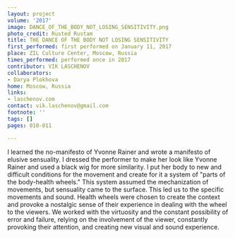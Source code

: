 ```yaml
---
layout: project
volume: '2017'
image: DANCE_OF_THE_BODY_NOT_LOSING_SENSITIVITY.png
photo_credit: Rusted Rustam
title: THE DANCE OF THE BODY NOT LOSING SENSITIVITY
first_performed: first performed on January 11, 2017
place: ZIL Culture Center, Moscow, Russia
times_performed: performed once in 2017
contributor: VIK LASCHENOV
collaborators:
- Darya Plokhova
home: Moscow, Russia
links:
- laschenov.com
contact: vik.laschenov@gmail.com
footnote: ''
tags: []
pages: 010-011

---
```


I learned the no-manifesto of Yvonne Rainer and wrote a manifesto of elusive sensuality. I dressed the performer to make her look like Yvonne Rainer and used a black wig for more similarity. I put her body to new and difficult conditions for the movement and create for it a system of "parts of the body-health wheels."  This system assumed the mechanization of movements, but sensuality came to the surface. This led us to the specific movements and sound. Health wheels were chosen to create the context and provoke a nostalgic sense of their experience in dealing with the wheel to the viewers. We worked with the virtuosity and the constant possibility of error and failure, relying on the involvement of the viewer, constantly provoking their attention, and creating new visual and sound experience.
